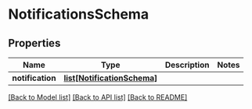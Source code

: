 # NotificationsSchema

## Properties
Name | Type | Description | Notes
------------ | ------------- | ------------- | -------------
**notification** | [**list[NotificationSchema]**](NotificationSchema.md) |  | 

[[Back to Model list]](../README.md#documentation-for-models) [[Back to API list]](../README.md#documentation-for-api-endpoints) [[Back to README]](../README.md)


